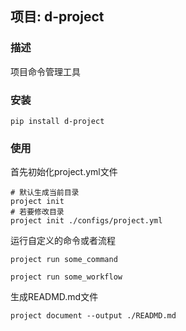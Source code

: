 ## 项目: d-project

### 描述
项目命令管理工具

### 安装
```
pip install d-project
```
### 使用

首先初始化project.yml文件

```
# 默认生成当前目录
project init
# 若要修改目录
project init ./configs/project.yml
```

运行自定义的命令或者流程
```
project run some_command

project run some_workflow
```

生成READMD.md文件

```
project document --output ./READMD.md
```
